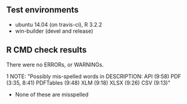 ## Test environments
* ubuntu 14.04 (on travis-ci), R 3.2.2
* win-builder (devel and release)

## R CMD check results
There were no ERRORs, or WARNINGs.

1 NOTE:
"Possibly mis-spelled words in DESCRIPTION:
  API (9:58)
  PDF (3:35, 8:41)
  PDFTables (9:48)
  XLM (9:18)
  XLSX (9:26)
  CSV (9:13)"
  
  * None of these are misspelled